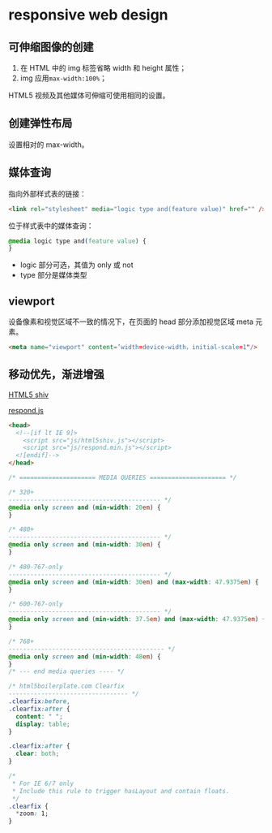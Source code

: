 # responsive web design

## 可伸缩图像的创建

1. 在 HTML 中的 img 标签省略 width 和 height 属性；
2. img 应用`max-width:100%`；

HTML5 视频及其他媒体可伸缩可使用相同的设置。

## 创建弹性布局

设置相对的 max-width。

## 媒体查询

指向外部样式表的链接：

```html
<link rel="stylesheet" media="logic type and(feature value)" href="" />
```

位于样式表中的媒体查询：

```css
@media logic type and(feature value) {
}
```

- logic 部分可选，其值为 only 或 not
- type 部分是媒体类型

## viewport

设备像素和视觉区域不一致的情况下，在页面的 head 部分添加视觉区域 meta 元素。

```html
<meta name="viewport" content=’width=device-width，initial-scale=1"/>
```

## 移动优先，渐进增强

[HTML5 shiv](https://github.com/aFarkas/html5shiv/)

[respond.js](https://github.com/scottjehl/Respond)

```html
<head>
  <!--[if lt IE 9]>
    <script src="js/html5shiv.js"></script>
    <script src="js/respond.min.js"></script>
  <![endif]-->
</head>
```

```css
/* ===================== MEDIA QUERIES ===================== */

/* 320+
------------------------------------------ */
@media only screen and (min-width: 20em) {
}

/* 480+
------------------------------------------ */
@media only screen and (min-width: 30em) {
}

/* 480-767-only
------------------------------------------ */
@media only screen and (min-width: 30em) and (max-width: 47.9375em) {
}

/* 600-767-only
------------------------------------------ */
@media only screen and (min-width: 37.5em) and (max-width: 47.9375em) {
}

/* 768+
------------------------------------------- */
@media only screen and (min-width: 48em) {
}
/* --- end media queries ---- */

/* html5boilerplate.com Clearfix
--------------------------------- */
.clearfix:before,
.clearfix:after {
  content: " ";
  display: table;
}

.clearfix:after {
  clear: both;
}

/*
 * For IE 6/7 only
 * Include this rule to trigger hasLayout and contain floats.
 */
.clearfix {
  *zoom: 1;
}
```
